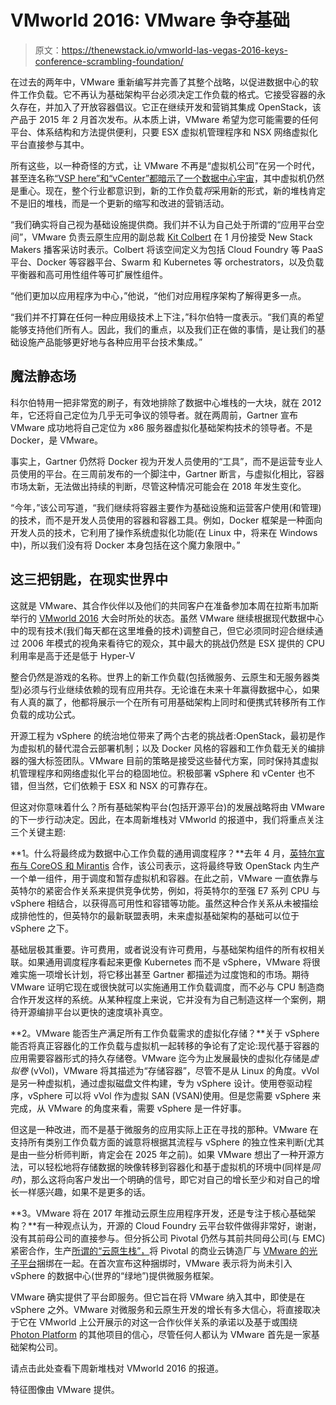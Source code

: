 # VMworld 2016: VMware 争夺基础

> 原文：<https://thenewstack.io/vmworld-las-vegas-2016-keys-conference-scrambling-foundation/>

在过去的两年中，VMware 重新编写并完善了其整个战略，以促进数据中心的软件工作负载。它不再认为基础架构平台必须决定工作负载的格式。它接受容器的永久存在，并加入了开放容器倡议。它正在继续开发和营销其集成 OpenStack，该产品于 2015 年 2 月首次发布。从本质上讲，VMware 希望为您可能需要的任何平台、体系结构和方法提供便利，只要 ESX 虚拟机管理程序和 NSX 网络虚拟化平台直接参与其中。

所有这些，以一种奇怪的方式，让 VMware 不再是“虚拟机公司”在另一个时代，甚至连名称[“VSP here”和“vCenter”都暗示了一个数据中心宇宙](http://readwrite.com/2011/10/18/new-vmware-vsphere-rethinks-vi/)，其中虚拟机仍然是重心。现在，整个行业都意识到，新的工作负载*将*采用新的形式，新的堆栈肯定不是旧的堆栈，而是一个更新的缩写和改进的营销活动。

“我们确实将自己视为基础设施提供商。我们并不认为自己处于所谓的“应用平台空间”，VMware 负责云原生应用的副总裁 [Kit Colbert](https://www.linkedin.com/in/kitcolbert) 在 1 月份接受 New Stack Makers 播客采访时表示。Colbert 将该空间定义为包括 Cloud Foundry 等 PaaS 平台、Docker 等容器平台、Swarm 和 Kubernetes 等 orchestrators，以及负载平衡器和高可用性组件等可扩展性组件。

“他们更加以应用程序为中心，”他说，“他们对应用程序架构了解得更多一点。

“我们并不打算在任何一种应用级技术上下注，”科尔伯特一度表示。“我们真的希望能够支持他们所有人。因此，我们的重点，以及我们正在做的事情，是让我们的基础设施产品能够更好地与各种应用平台技术集成。”

## 魔法静态场

科尔伯特用一把非常宽的刷子，有效地排除了数据中心堆栈的一大块，就在 2012 年，它还将自己定位为几乎无可争议的领导者。就在两周前，Gartner 宣布 VMware 成功地将自己定位为 x86 服务器虚拟化基础架构技术的领导者。不是 Docker，是 VMware。

事实上，Gartner 仍然将 Docker 视为开发人员使用的“工具”，而不是运营专业人员使用的平台。在三周前发布的一个脚注中，Gartner 断言，与虚拟化相比，容器市场太新，无法做出持续的判断，尽管这种情况可能会在 2018 年发生变化。

“今年，”该公司写道，“我们继续将容器主要作为基础设施和运营客户使用(和管理)的技术，而不是开发人员使用的容器和容器工具。例如，Docker 框架是一种面向开发人员的技术，它利用了操作系统虚拟化功能(在 Linux 中，将来在 Windows 中)，所以我们没有将 Docker 本身包括在这个魔力象限中。”

## 这三把钥匙，在现实世界中

这就是 VMware、其合作伙伴以及他们的共同客户在准备参加本周在拉斯韦加斯举行的 [VMworld 2016](https://www.vmworld.com/en/us/index.html) 大会时所处的状态。虽然 VMware 继续根据现代数据中心中的现有技术(我们每天都在这里堆叠的技术)调整自己，但它必须同时迎合继续通过 2006 年模式的视角来看待它的观众，其中最大的挑战仍然是 ESX 提供的 CPU 利用率是高于还是低于 Hyper-V

整合仍然是游戏的名称。世界上的新工作负载(包括微服务、云原生和无服务器类型)必须与行业继续依赖的现有应用共存。无论谁在未来十年赢得数据中心，如果有人真的赢了，他都将展示一个在所有可用基础架构上同时和便携式转移所有工作负载的成功公式。

开源工程为 vSphere 的统治地位带来了两个古老的挑战者:OpenStack，最初是作为虚拟机的替代混合云部署机制；以及 Docker 风格的容器和工作负载无关的编排器的强大标签团队。VMware 目前的策略是接受这些替代方案，同时保持其虚拟机管理程序和网络虚拟化平台的稳固地位。积极部署 vSphere 和 vCenter 也不错，但当然，它们依赖于 ESX 和 NSX 的可靠存在。

但这对你意味着什么？所有基础架构平台(包括开源平台)的发展战略将由 VMware 的下一步行动决定。因此，在本周新堆栈对 VMworld 的报道中，我们将重点关注三个关键主题:

**1。什么将最终成为数据中心工作负载的通用调度程序？**去年 4 月，[英特尔宣布与 CoreOS 和 Mirantis](https://thenewstack.io/intel-coalesce-coreos-mirantis-universal-resource-scheduler/) 合作，该公司表示，这将最终导致 OpenStack 内生产一个单一组件，用于调度和暂存虚拟机和容器。在此之前，VMware 一直依靠与英特尔的紧密合作关系来提供竞争优势，例如，将英特尔的至强 E7 系列 CPU 与 vSphere 相结合，以获得高可用性和容错等功能。虽然这种合作关系从未被描绘成排他性的，但英特尔的最新联盟表明，未来虚拟基础架构的基础可以位于 vSphere 之下。

基础层极其重要。许可费用，或者说没有许可费用，与基础架构组件的所有权相关联。如果通用调度程序看起来更像 Kubernetes 而不是 vSphere，VMware 将很难实施一项增长计划，将它移出甚至 Gartner 都描述为过度饱和的市场。期待 VMware 证明它现在或很快就可以实施通用工作负载调度，而不必与 CPU 制造商合作开发这样的系统。从某种程度上来说，它并没有为自己制造这样一个案例，期待开源编排平台以更快的速度填补真空。

**2。VMware 能否生产满足所有工作负载需求的虚拟化存储？**关于 vSphere 能否将真正容器化的工作负载与虚拟机一起转移的争论有了定论:现代基于容器的应用需要容器形式的持久存储卷。VMware 迄今为止发展最快的虚拟化存储是*虚拟卷* (vVol)，VMware 将其描述为“存储容器”，尽管不是从 Linux 的角度。vVol 是另一种虚拟机，通过虚拟磁盘文件构建，专为 vSphere 设计。使用卷驱动程序，vSphere 可以将 vVol 作为虚拟 SAN (VSAN)使用。但是您需要 vSphere 来完成，从 VMware 的角度来看，需要 vSphere 是一件好事。

但这是一种改进，而不是基于微服务的应用实际上正在寻找的那种。VMware 在支持所有类别工作负载方面的诚意将根据其流程与 vSphere 的独立性来判断(尤其是由一些分析师判断，肯定会在 2025 年之前)。如果 VMware 想出了一种开源方法，可以轻松地将存储数据的映像转移到容器化和基于虚拟机的环境中(同样是*同时*)，那么这将向客户发出一个明确的信号，即它对自己的增长至少和对自己的增长一样感兴趣，如果不是更多的话。

**3。VMware 将在 2017 年推动云原生应用程序开发，还是专注于核心基础架构？**有一种观点认为，开源的 Cloud Foundry 云平台软件做得非常好，谢谢，没有其前母公司的直接参与。但分拆公司 Pivotal 仍然与其前共同母公司(与 EMC)紧密合作，生产[所谓的“云原生栈”，](http://www.vmware.com/solutions/cloudnative/photon-pcf.html)将 Pivotal 的商业云铸造厂与 [VMware 的光子平台](https://thenewstack.io/vmware-open-sources-photon-controller/)捆绑在一起。在首次宣布这种捆绑时，VMware 表示将为尚未引入 vSphere 的数据中心(世界的“绿地”)提供微服务框架。

VMware 确实提供了平台即服务。但它旨在将 VMware 纳入其中，即使是在 vSphere 之外。VMware 对微服务和云原生开发的增长有多大信心，将直接取决于它在 VMworld 上公开展示的对这一合作伙伴关系的承诺以及基于或围绕 [Photon Platform](https://thenewstack.io/vmware-open-sources-photon-controller/) 的其他项目的信心，尽管任何人都认为 VMware 首先是一家基础架构公司。

请点击此处查看下周新堆栈对 VMworld 2016 的报道。

特征图像由 VMware 提供。

<svg xmlns:xlink="http://www.w3.org/1999/xlink" viewBox="0 0 68 31" version="1.1"><title>Group</title> <desc>Created with Sketch.</desc></svg>